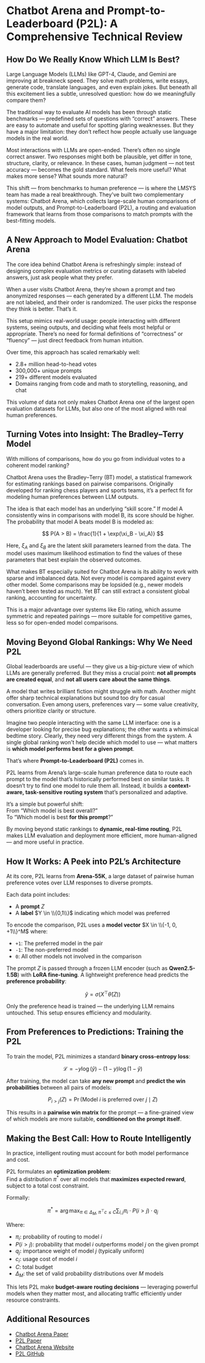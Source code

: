 # Chatbot Arena and Prompt-to-Leaderboard (P2L): A Comprehensive Technical Review

##  How Do We Really Know Which LLM Is Best?

Large Language Models (LLMs) like GPT-4, Claude, and Gemini are improving at breakneck speed. They solve math problems, write essays, generate code, translate languages, and even explain jokes. But beneath all this excitement lies a subtle, unresolved question: how do we meaningfully compare them?

The traditional way to evaluate AI models has been through static benchmarks — predefined sets of questions with “correct” answers. These are easy to automate and useful for spotting glaring weaknesses. But they have a major limitation: they don’t reflect how people actually use language models in the real world.

Most interactions with LLMs are open-ended. There’s often no single correct answer. Two responses might both be plausible, yet differ in tone, structure, clarity, or relevance. In these cases, human judgment — not test accuracy — becomes the gold standard. What feels more useful? What makes more sense? What sounds more natural?

This shift — from benchmarks to human preference — is where the LMSYS team has made a real breakthrough. They've built two complementary systems: Chatbot Arena, which collects large-scale human comparisons of model outputs, and Prompt-to-Leaderboard (P2L), a routing and evaluation framework that learns from those comparisons to match prompts with the best-fitting models.


## A New Approach to Model Evaluation: Chatbot Arena

The core idea behind Chatbot Arena is refreshingly simple: instead of designing complex evaluation metrics or curating datasets with labeled answers, just ask people what they prefer.

When a user visits Chatbot Arena, they’re shown a prompt and two anonymized responses — each generated by a different LLM. The models are not labeled, and their order is randomized. The user picks the response they think is better. That’s it.

This setup mimics real-world usage: people interacting with different systems, seeing outputs, and deciding what feels most helpful or appropriate. There’s no need for formal definitions of “correctness” or “fluency” — just direct feedback from human intuition.

Over time, this approach has scaled remarkably well:

- 2.8+ million head-to-head votes  
- 300,000+ unique prompts  
- 219+ different models evaluated  
- Domains ranging from code and math to storytelling, reasoning, and chat

This volume of data not only makes Chatbot Arena one of the largest open evaluation datasets for LLMs, but also one of the most aligned with real human preferences.


## Turning Votes into Insight: The Bradley–Terry Model

With millions of comparisons, how do you go from individual votes to a coherent model ranking?

Chatbot Arena uses the Bradley–Terry (BT) model, a statistical framework for estimating rankings based on pairwise comparisons. Originally developed for ranking chess players and sports teams, it’s a perfect fit for modeling human preferences between LLM outputs.

The idea is that each model has an underlying “skill score.” If model A consistently wins in comparisons with model B, its score should be higher. The probability that model A beats model B is modeled as:

$$
P(A > B) = \frac{1}{1 + \exp(\xi_B - \xi_A)}
$$

Here, $\xi_A$ and $\xi_B$ are the latent skill parameters learned from the data. The model uses maximum likelihood estimation to find the values of these parameters that best explain the observed outcomes.

What makes BT especially suited for Chatbot Arena is its ability to work with sparse and imbalanced data. Not every model is compared against every other model. Some comparisons may be lopsided (e.g., newer models haven’t been tested as much). Yet BT can still extract a consistent global ranking, accounting for uncertainty.

This is a major advantage over systems like Elo rating, which assume symmetric and repeated pairings — more suitable for competitive games, less so for open-ended model comparisons.


## Moving Beyond Global Rankings: Why We Need P2L

Global leaderboards are useful — they give us a big-picture view of which LLMs are generally preferred. But they miss a crucial point: **not all prompts are created equal**, and **not all users care about the same things**.

A model that writes brilliant fiction might struggle with math. Another might offer sharp technical explanations but sound too dry for casual conversation. Even among users, preferences vary — some value creativity, others prioritize clarity or structure.

Imagine two people interacting with the same LLM interface: one is a developer looking for precise bug explanations; the other wants a whimsical bedtime story. Clearly, they need very different things from the system. A single global ranking won't help decide which model to use — what matters is **which model performs best for a given prompt**.

That’s where **Prompt-to-Leaderboard (P2L)** comes in.

P2L learns from Arena’s large-scale human preference data to route each prompt to the model that’s historically performed best on similar tasks. It doesn’t try to find one model to rule them all. Instead, it builds a **context-aware, task-sensitive routing system** that’s personalized and adaptive.

It’s a simple but powerful shift:  
From “Which model is best overall?”  
To “Which model is best **for this prompt**?”

By moving beyond static rankings to **dynamic, real-time routing**, P2L makes LLM evaluation and deployment more efficient, more human-aligned — and more useful in practice.

## How It Works: A Peek into P2L’s Architecture

At its core, P2L learns from **Arena-55K**, a large dataset of pairwise human preference votes over LLM responses to diverse prompts.

Each data point includes:

- A **prompt** $Z$  
- A **label** $Y \in \\{0,1\\}$ indicating which model was preferred

To encode the comparison, P2L uses a **model vector** $X \in \\{-1, 0, +1\\}^M$ where:

- `+1`: The preferred model in the pair  
- `-1`: The non-preferred model  
- `0`: All other models not involved in the comparison

The prompt $Z$ is passed through a frozen LLM encoder (such as **Qwen2.5-1.5B**) with **LoRA fine-tuning**. A lightweight preference head predicts the **preference probability**:

$$
\hat{y} = \sigma \left( X^\top \hat{\theta}(Z) \right)
$$

Only the preference head is trained — the underlying LLM remains untouched. This setup ensures efficiency and modularity.


## From Preferences to Predictions: Training the P2L

To train the model, P2L minimizes a standard **binary cross-entropy loss**:

$$
\mathcal{L} = - y \log(\hat{y}) - (1 - y) \log(1 - \hat{y})
$$

After training, the model can take **any new prompt** and **predict the win probabilities** between all pairs of models:

$$
P_{i > j}(Z) = \Pr(\text{Model } i \text{ is preferred over } j \mid Z)
$$

This results in a **pairwise win matrix** for the prompt — a fine-grained view of which models are more suitable, **conditioned on the prompt itself**.


## Making the Best Call: How to Route Intelligently

In practice, intelligent routing must account for both model performance and cost.

P2L formulates an **optimization problem**:  
Find a distribution $\pi^{\ast}$ over all models that **maximizes expected reward**, subject to a total cost constraint.

Formally:

$$
\pi^\ast = \arg\max_{\pi \in \Delta_M,\ \pi^\top c \leq C} \sum_{i, j} \pi_i \cdot P(i > j) \cdot q_j
$$

Where:

- $\pi_i$: probability of routing to model $i$  
- $P(i > j)$: probability that model $i$ outperforms model $j$ on the given prompt  
- $q_j$: importance weight of model $j$ (typically uniform)  
- $c_i$: usage cost of model $i$  
- $C$: total budget  
- $\Delta_M$: the set of valid probability distributions over $M$ models

This lets P2L make **budget-aware routing decisions** — leveraging powerful models when they matter most, and allocating traffic efficiently under resource constraints.




##  Additional Resources

- [Chatbot Arena Paper](https://arxiv.org/abs/2403.04132)
- [P2L Paper](https://arxiv.org/abs/2502.14855)
- [Chatbot Arena Website](https://chat.lmsys.org/)
- [P2L GitHub](https://github.com/lmarena/p2l)
